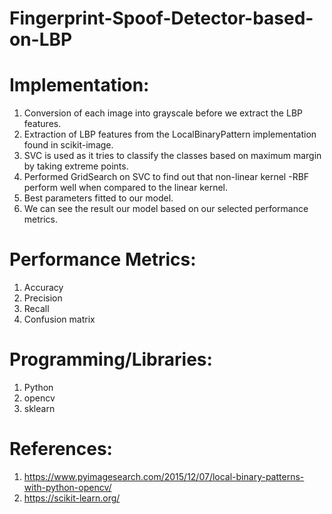 # Fingerprint-Spoof-Detector-based-on-LBP

# Implementation:

1.	Conversion of each image into grayscale before we extract the LBP features.
2.	Extraction of LBP features from the LocalBinaryPattern implementation found in scikit-image.
3.	SVC is used as it tries to classify the classes based on maximum margin by taking extreme points.
4.	Performed GridSearch on SVC to find out that non-linear kernel -RBF perform well when compared to the linear kernel.
5.	Best parameters fitted to our model.
6.	We can see the result our model based on our selected performance metrics.

# Performance Metrics:
1. Accuracy
2. Precision
3. Recall
4. Confusion matrix

# Programming/Libraries:
1. Python
2. opencv
3. sklearn

# References:
1. https://www.pyimagesearch.com/2015/12/07/local-binary-patterns-with-python-opencv/
2. https://scikit-learn.org/
